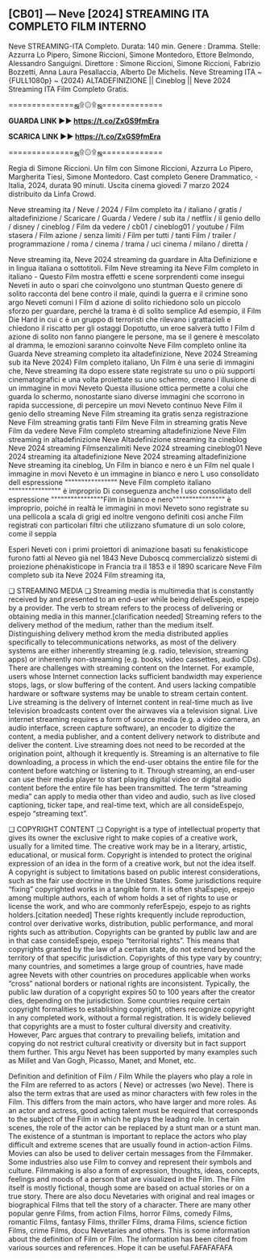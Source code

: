 ##  [CB01] — Neve [2024] STREAMING ITA COMPLETO FILM INTERNO 


Neve STREAMING-ITA Completo. Durata: 140 min. Genere : Dramma.  Stelle: Azzurra Lo Pipero, Simone Riccioni, Simone Montedoro, Ettore Belmondo, Alessandro Sanguigni. Direttore : Simone Riccioni, Simone Riccioni, Fabrizio Bozzetti, Anna Laura Pesallaccia, Alberto De Michelis. Neve Streaming ITA ~ {FULL1080p} ~ {2024} ALTADEFINIZIONE || Cineblog || Neve 2024 Streaming ITA Film Completo Gratis.

==============ஜ۩۞۩ஜ=============

**GUARDA LINK ►► https://t.co/ZxGS9fmEra**

**SCARICA LINK ►► https://t.co/ZxGS9fmEra**

==============ஜ۩۞۩ஜ=============

Regia di Simone Riccioni. Un film con Simone Riccioni, Azzurra Lo Pipero, Margherita Tiesi, Simone Montedoro. Cast completo Genere Drammatico, - Italia, 2024, durata 90 minuti. Uscita cinema giovedì 7 marzo 2024 distribuito da Linfa Crowd.

Neve streaming ita / Neve / 2024 / Film completo ita / italiano / gratis / altadefinizione / Scaricare / Guarda / Vedere / sub ita / netflix / il genio dello / disney / cineblog / Film da vedere / cb01 / cineblog01 / youtube / Film stasera / Film azione / senza limiti / Film per tutti / tanti Film / trailer / programmazione / roma / cinema / trama / uci cinema / milano / diretta /

Neve streaming ita, Neve 2024 streaming da guardare in Alta Definizione e in lingua italiana o sottotitoli. Film Neve streaming ita Neve Film completo in italiano - Questo Film mostra effetti e scene sorprendenti come insegui Neveti in auto o spari che coinvolgono uno stuntman Questo genere di solito racconta del bene contro il male, quindi la guerra e il crimine sono argo Neveti comuni I Film d azione di solito richiedono solo un piccolo sforzo per guardare, perché la trama è di solito semplice Ad esempio, il Film Die Hard in cui c è un gruppo di terroristi che rilevano i grattacieli e chiedono il riscatto per gli ostaggi Dopotutto, un eroe salverà tutto I Film d azione di solito non fanno piangere le persone, ma se il genere è mescolato al dramma, le emozioni saranno coinvolte Neve Film completo online ita Guarda Neve streaming completo ita altadefinizione, Neve 2024 Streaming sub ita Neve 2024) Film completo italiano, Un Film è una serie di immagini che, Neve streaming ita dopo essere state registrate su uno o più supporti cinematografici e una volta proiettate su uno schermo, creano l illusione di un immagine in movi Neveto Questa illusione ottica permette a colui che guarda lo schermo, nonostante siano diverse immagini che scorrono in rapida successione, di percepire un movi Neveto continuo Neve Film il genio dello streaming Neve Film streaming ita gratis senza registrazione Neve Film streaming gratis tanti Film Neve Film in streaming gratis Neve Film da vedere Neve Film completo streaming altadefinizione Neve Film streaming in altadefinizione Neve Altadefinizione streaming ita cineblog Neve 2024 streaming Filmsenzalimiti Neve 2024 streaming cineblog01 Neve 2024 streaming ita altadefinizione Neve 2024 streaming altadefinizione Neve streaming ita cineblog, Un Film in bianco e nero è un Film nel quale l immagine in movi Neveto è un immagine in bianco e nero L uso consolidato dell espressione """""""""""""""" Neve Film completo italiano """""""""""""""" è improprio Di conseguenza anche l uso consolidato dell espressione """"""""""""""""Film in bianco e nero"""""""""""""""" è improprio, poiché in realtà le immagini in movi Neveto sono registrate su una pellicola a scala di grigi ed inoltre vengono definiti così anche Film registrati con particolari filtri che utilizzano sfumature di un solo colore, come il seppia

Esperi Neveti con i primi proiettori di animazione basati su fenakisticope furono fatti al Neveo già nel 1843 Neve Duboscq commercializzò sistemi di proiezione phénakisticope in Francia tra il 1853 e il 1890 scaricare Neve Film completo sub ita Neve 2024 Film streaming ita,

❏ STREAMING MEDIA ❏ Streaming media is multimedia that is constantly received by and presented to an end-user while being deliveEspejo, espejo by a provider. The verb to stream refers to the process of delivering or obtaining media in this manner.[clarification needed] Streaming refers to the delivery method of the medium, rather than the medium itself. Distinguishing delivery method krom the media distributed applies specifically to telecommunications networks, as most of the delivery systems are either inherently streaming (e.g. radio, television, streaming apps) or inherently non-streaming (e.g. books, video cassettes, audio CDs). There are challenges with streaming content on the Internet. For example, users whose Internet connection lacks sufficient bandwidth may experience stops, lags, or slow buffering of the content. And users lacking compatible hardware or software systems may be unable to stream certain content. Live streaming is the delivery of Internet content in real-time much as live television broadcasts content over the airwaves via a television signal. Live internet streaming requires a form of source media (e.g. a video camera, an audio interface, screen capture software), an encoder to digitize the content, a media publisher, and a content delivery network to distribute and deliver the content. Live streaming does not need to be recorded at the origination point, although it krequently is. Streaming is an alternative to file downloading, a process in which the end-user obtains the entire file for the content before watching or listening to it. Through streaming, an end-user can use their media player to start playing digital video or digital audio content before the entire file has been transmitted. The term “streaming media” can apply to media other than video and audio, such as live closed captioning, ticker tape, and real-time text, which are all consideEspejo, espejo “streaming text”.

❏ COPYRIGHT CONTENT ❏ Copyright is a type of intellectual property that gives its owner the exclusive right to make copies of a creative work, usually for a limited time. The creative work may be in a literary, artistic, educational, or musical form. Copyright is intended to protect the original expression of an idea in the form of a creative work, but not the idea itself. A copyright is subject to limitations based on public interest considerations, such as the fair use doctrine in the United States. Some jurisdictions require “fixing” copyrighted works in a tangible form. It is often shaEspejo, espejo among multiple authors, each of whom holds a set of rights to use or license the work, and who are commonly referEspejo, espejo to as rights holders.[citation needed] These rights krequently include reproduction, control over derivative works, distribution, public performance, and moral rights such as attribution. Copyrights can be granted by public law and are in that case consideEspejo, espejo “territorial rights”. This means that copyrights granted by the law of a certain state, do not extend beyond the territory of that specific jurisdiction. Copyrights of this type vary by country; many countries, and sometimes a large group of countries, have made agree Nevets with other countries on procedures applicable when works “cross” national borders or national rights are inconsistent. Typically, the public law duration of a copyright expires 50 to 100 years after the creator dies, depending on the jurisdiction. Some countries require certain copyright formalities to establishing copyright, others recognize copyright in any completed work, without a formal registration. It is widely believed that copyrights are a must to foster cultural diversity and creativity. However, Parc argues that contrary to prevailing beliefs, imitation and copying do not restrict cultural creativity or diversity but in fact support them further. This argu Nevet has been supported by many examples such as Millet and Van Gogh, Picasso, Manet, and Monet, etc.

Definition and definition of Film / Film While the players who play a role in the Film are referred to as actors ( Neve) or actresses (wo Neve). There is also the term extras that are used as minor characters with few roles in the Film. This differs from the main actors, who have larger and more roles. As an actor and actress, good acting talent must be required that corresponds to the subject of the Film in which he plays the leading role. In certain scenes, the role of the actor can be replaced by a stunt man or a stunt man. The existence of a stuntman is important to replace the actors who play difficult and extreme scenes that are usually found in action-action Films. Movies can also be used to deliver certain messages from the Filmmaker. Some industries also use Film to convey and represent their symbols and culture. Filmmaking is also a form of expression, thoughts, ideas, concepts, feelings and moods of a person that are visualized in the Film. The Film itself is mostly fictional, though some are based on actual stories or on a true story. There are also docu Nevetaries with original and real images or biographical Films that tell the story of a character. There are many other popular genre Films, from action Films, horror Films, comedy Films, romantic Films, fantasy Films, thriller Films, drama Films, science fiction Films, crime Films, docu Nevetaries and others. This is some information about the definition of Film or Film. The information has been cited from various sources and references. Hope it can be useful.FAFAFAFAFA

